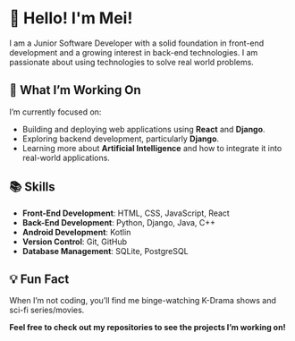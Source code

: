 # 👋 Hello! I'm Mei!
I am a Junior Software Developer with a solid foundation in front-end development and a growing interest in back-end technologies. I am passionate about using technologies to solve real world problems.

## 🚀 What I’m Working On

I’m currently focused on:
- Building and deploying web applications using **React** and **Django**.
- Exploring backend development, particularly **Django**.
- Learning more about **Artificial Intelligence** and how to integrate it into real-world applications.

## 📚 Skills

- **Front-End Development**: HTML, CSS, JavaScript, React
- **Back-End Development**: Python, Django, Java, C++
- **Android Development**: Kotlin
- **Version Control**: Git, GitHub
- **Database Management**: SQLite, PostgreSQL

## 💡 Fun Fact

When I’m not coding, you’ll find me binge-watching K-Drama shows and sci-fi series/movies.

**Feel free to check out my repositories to see the projects I’m working on!**
